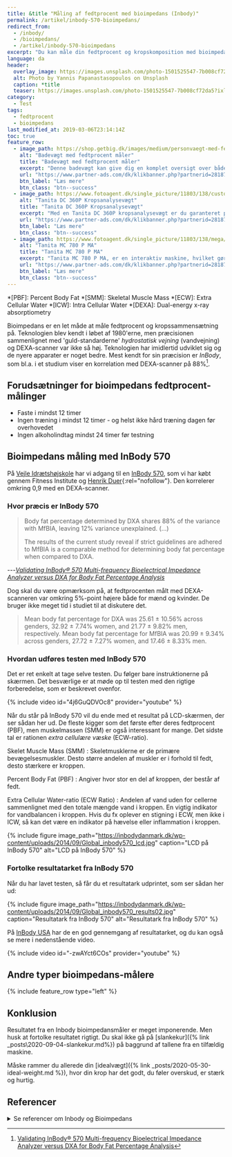 ```yaml
---
title: &title "Måling af fedtprocent med bioimpedans (Inbody)"
permalink: /artikel/inbody-570-bioimpedans/
redirect_from:
  - /inbody/
  - /bioimpedans/
  - /artikel/inbody-570-bioimpedans
excerpt: "Du kan måle din fedtprocent og kropskomposition med bioimpedans - og de nyere maskiner er relativt reliabile og valide, hvis du følger anvisningerne."
language: da
header:
  overlay_image: https://images.unsplash.com/photo-1501525547-7b008cf72da5?ixlib=rb-1.2.1&ixid=eyJhcHBfaWQiOjEyMDd9&auto=format&fit=crop&w=1600&q=80
  alt: Photo by Yannis Papanastasopoulos on Unsplash
  caption: *title
  teaser: https://images.unsplash.com/photo-1501525547-7b008cf72da5?ixlib=rb-1.2.1&ixid=eyJhcHBfaWQiOjEyMDd9&auto=format&fit=crop&w=400&q=80
category:
  - Test
tags:
  - fedtprocent
  - bioimpedans
last_modified_at: 2019-03-06T23:14:14Z
toc: true
feature_row:
  - image_path: https://shop.getbig.dk/images/medium/personvaegt-med-fedtprocentmaaler_MED.jpg
    alt: "Badevægt med fedtprocent måler"
    title: "Badevægt med fedtprocent måler"
    excerpt: "Denne badevægt kan give dig en komplet oversigt over både vægt, fedtprocent, [BMI](/bmi/), væskeandel og knoglemasse. Man kan oprette analyser for 8 personer, og dermed kan hele familien nøjes med denne ene vægt. Denne vægt er formentlig ikke valideret og er langt fra så præcis, som de andre præsenteret i denne artikel."
    url: "https://www.partner-ads.com/dk/klikbanner.php?partnerid=28187&bannerid=21411&htmlurl=https://shop.getbig.dk/badevaegt-i-luksuskvalitet"
    btn_label: "Læs mere"
    btn_class: "btn--success"
  - image_path: https://www.fotoagent.dk/single_picture/11803/138/custom1/tanita_dc_360_p_avec_colonne_analyseur_de_masse_co.jpg
    alt: "Tanita DC 360P Kropsanalysevægt"
    title: "Tanita DC 360P Kropsanalysevægt"
    excerpt: "Med en Tanita DC 360P kropsanalysevægt er du garanteret præcise og nøjagtige resultater. På blot 15 sekunder er det muligt at få en fuld kropsanalyse. Resultaterne vil øjeblikkeligt blive vist på LCD-skærmen, som er nem at læse."
    url: "https://www.partner-ads.com/dk/klikbanner.php?partnerid=28187&bannerid=40368&htmlurl=https://www.fitnessgruppen.dk/tanita-dc-360p-kropsanalysevaegt/"
    btn_label: "Læs mere"
    btn_class: "btn--success"
  - image_path: https://www.fotoagent.dk/single_picture/11803/138/mega/Tanita_MC780_full(1).jpg
    alt: "Tanita MC 780 P MA"
    title: "Tanita MC 780 P MA"
    excerpt: "Tanita MC 780 P MA, er en interaktiv maskine, hvilket gør at vægten er nemt at benytte. Med det todelte display, kan du nemt overskue den målte og beregnede data."
    url: "https://www.partner-ads.com/dk/klikbanner.php?partnerid=28187&bannerid=40368&htmlurl=https://www.fitnessgruppen.dk/tanita-mc-780-p-ma/"
    btn_label: "Læs mere"
    btn_class: "btn--success"
---
```


*[PBF]: Percent Body Fat
*[SMM]: Skeletal Muscle Mass
*[ECW]: Extra Cellular Water
*[ICW]: Intra Cellular Water
*[DEXA]: Dual-energy x-ray absorptiometry

Bioimpedans er en let måde at måle fedtprocent og kropssammensætning på. Teknologien blev kendt i løbet af 1980'erne, men præcisionen sammenlignet med 'guld-standarderne' _hydrostatisk vejning_ (vandvejning) og DEXA-scanner var ikke så høj. Teknologien har imidlertid udviklet sig og de nyere apparater er noget bedre. Mest kendt for sin præcision er _InBody_, som bl.a. i et studium viser en korrelation med DEXA-scanner på 88%[^note].

[^note]: [Validating InBody® 570 Multi-frequency Bioelectrical Impedance Analyzer versus DXA for Body Fat Percentage Analysis](https://www.researchgate.net/profile/Ryan_Miller37/publication/318348260_Validating_InBody_R_570_Multi-frequency_Bioelectrical_Impedance_Analyzer_versus_DXA_for_Body_Fat_Percentage_Analysis/links/5964e3da458515183cfaaced/Validating-InBody-R-570-Multi-frequency-Bioelectrical-Impedance-Analyzer-versus-DXA-for-Body-Fat-Percentage-Analysis.pdf?origin=publication_detail)

## Forudsætninger for bioimpedans fedtprocent-målinger

- Faste i mindst 12 timer 
- Ingen træning i mindst 12 timer - og helst ikke hård træning dagen før overhovedet
- Ingen alkoholindtag mindst 24 timer før testning

## Bioimpedans måling med InBody 570

På [Vejle Idrætshøjskole](http://www.vih.dk/) har vi adgang til en [InBody 570](http://inbodydanmark.dk/produkter/inbody570/), som vi har købt gennem Fitness Institute og [Henrik Duer](https://www.partner-ads.com/dk/klikbanner.php?partnerid=28187&bannerid=53070){:rel="nofollow"}. Den korrelerer omkring 0,9 med en DEXA-scanner.

### Hvor præcis er InBody 570

> Body fat percentage determined by DXA shares 88% of the variance with MfBIA, leaving 12% variance unexplained. (...)
>
> The results of the current study reveal if strict guidelines are adhered to MfBIA is a comparable method for determining body fat percentage when compared to DXA. 

---<cite>[Validating InBody® 570 Multi-frequency Bioelectrical Impedance Analyzer versus DXA for Body Fat Percentage Analysis](https://www.researchgate.net/profile/Ryan_Miller37/publication/318348260_Validating_InBody_R_570_Multi-frequency_Bioelectrical_Impedance_Analyzer_versus_DXA_for_Body_Fat_Percentage_Analysis/links/5964e3da458515183cfaaced/Validating-InBody-R-570-Multi-frequency-Bioelectrical-Impedance-Analyzer-versus-DXA-for-Body-Fat-Percentage-Analysis.pdf?origin=publication_detail)</cite>

Dog skal du være opmærksom på, at fedtprocenten målt med DEXA-scanneren var omkring 5%-point højere både for mænd og kvinder. De bruger ikke meget tid i studiet til at diskutere det.

> Mean  body  fat  percentage  for  DXA  was  25.61  ±  10.56%  across genders,  32.92  ±  7.74%  women,  and  21.77  ±  9.82%  men, respectively. Mean body fat percentage for MfBIA was 20.99 ± 9.34% across genders, 27.72 ± 7.27% women, and 17.46 ± 8.33% men.

### Hvordan udføres testen med InBody 570

Det er ret enkelt at tage selve testen. Du følger bare instruktionerne på skærmen. Det besværlige er at møde op til testen med den rigtige forberedelse, som er beskrevet ovenfor.

{% include video id="4j6GuQDVOc8" provider="youtube"  %}

Når du står på InBody 570 vil du ende med et resultat på LCD-skærmen, der ser sådan her ud. De fleste kigger som det første efter deres fedtprocent (PBF), men muskelmassen (SMM) er også interessant for mange. Det sidste tal er rationen _extra cellulære væske_ (ECW-ratio).

Skelet Muscle Mass (SMM)
: Skeletmusklerne er de primære bevægelsesmuskler. Desto større andelen af muskler er i forhold til fedt, desto stærkere er kroppen.

Percent Body Fat (PBF)
: Angiver hvor stor en del af kroppen, der består af fedt.

Extra Cellular Water-ratio (ECW Ratio)
: Andelen af vand uden for cellerne sammenlignet med den totale mængde vand i kroppen. En vigtig indikator for vandbalancen i kroppen. Hvis du fx oplever en stigning i ECW, men ikke i ICW, så kan det være en indikator på hævelse eller inflammation i kroppen.

{% include figure image_path="https://inbodydanmark.dk/wp-content/uploads/2014/09/Global_inbody570_lcd.jpg" caption="LCD på InBody 570" alt="LCD på InBody 570" %}

### Fortolke resultatarket fra InBody 570

Når du har lavet testen, så får du et resultatark udprintet, som ser sådan her ud:

{% include figure image_path="https://inbodydanmark.dk/wp-content/uploads/2014/09/Global_inbody570_results02.jpg" caption="Resultatark fra InBody 570" alt="Resultatark fra InBody 570" %}

På [InBody USA](https://inbodyusa.com/general/570-result-sheet-interpretation/) har de en god gennemgang af resultatarket, og du kan også se mere i nedenstående video.

{% include video id="-zwAYct6COs" provider="youtube"  %}

## Andre typer bioimpedans-målere

{% include feature_row type="left" %}

## Konklusion

Resultatet fra en Inbody bioimpedansmåler er meget imponerende. Men husk at fortolke resultatet rigtigt. Du skal ikke gå på [slankekur]({% link _posts\2020-09-04-slankekur.md%}) på baggrund af tallene fra en tilfældig maskine.

Måske rammer du allerede din [idealvægt]({% link _posts/2020-05-30-ideal-weight.md %}), hvor din krop har det godt, du føler overskud, er stærk og hurtig.

## Referencer

<details markdown="1">
  <summary>Se referencer om Inbody og Bioimpedans</summary>

- Verney, Julien, Lore Metz, Elodie Chaplais, Charlotte Cardenoux, Bruno Pereira, og David Thivel. 2016. “Bioelectrical Impedance Is an Accurate Method to Assess Body Composition in Obese but Not Severely Obese Adolescents”. Nutrition Research (New York, N.Y.) 36 (7): 663–70. <https://doi.org/10.1016/j.nutres.2016.04.003>.
- Park, Kyeong Seon, Dong-Hwa Lee, JieEun Lee, Yoon Ji Kim, Kyong Yeun Jung, Kyoung Min Kim, Soo Heon Kwak, m.fl. 2016. “Comparison between Two Methods of Bioelectrical Impedance Analyses for Accuracy in Measuring Abdominal Visceral Fat Area”. Journal of Diabetes and Its Complications 30 (2): 343–49. <https://doi.org/10.1016/j.jdiacomp.2015.10.014>.
- Moon, J. R. 2013. “Body Composition in Athletes and Sports Nutrition: An Examination of the Bioimpedance Analysis Technique”. European Journal of Clinical Nutrition 67 Suppl 1 (januar): S54-59. <https://doi.org/10.1038/ejcn.2012.165>.
- Faria, Franciane Rocha, Eliane Rodrigues Faria, Roberta Stofeles Cecon, Djalma Adão Barbosa Júnior, Sylvia do Carmo Castro Franceschini, Maria do Carmo Gouveia Peluzio, Andréia Queiroz Ribeiro, Pedro Israel Cabral Lira, Paulo Roberto Cecon, og Silvia Eloiza Priore. 2013. “Body Fat Equations and Electrical Bioimpedance Values in Prediction of Cardiovascular Risk Factors in Eutrophic and Overweight Adolescents”. International Journal of Endocrinology 2013. <https://doi.org/10.1155/2013/501638>.
- Elia, M. 2013. “Body Composition by Whole-Body Bioelectrical Impedance and Prediction of Clinically Relevant Outcomes: Overvalued or Underused?” European Journal of Clinical Nutrition 67 Suppl 1 (januar): S60-70. <https://doi.org/10.1038/ejcn.2012.166>.
</details>
